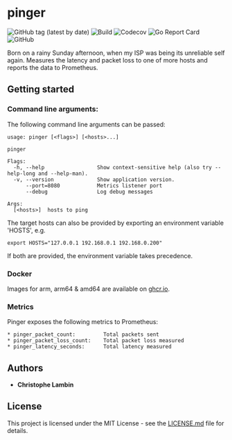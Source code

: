 # pinger
![GitHub tag (latest by date)](https://img.shields.io/github/v/tag/clambin/pinger?color=green&label=Release&style=plastic)
![Build](https://github.com/clambin/pinger/workflows/Build/badge.svg)
![Codecov](https://img.shields.io/codecov/c/gh/clambin/pinger?style=plastic)
![Go Report Card](https://goreportcard.com/badge/github.com/clambin/pinger)
![GitHub](https://img.shields.io/github/license/clambin/pinger?style=plastic)

Born on a rainy Sunday afternoon, when my ISP was being its unreliable self again.  Measures the latency and packet loss to one of more hosts and reports the data to Prometheus.

## Getting started

### Command line arguments:

The following command line arguments can be passed:

```
usage: pinger [<flags>] [<hosts>...]

pinger

Flags:
  -h, --help                 Show context-sensitive help (also try --help-long and --help-man).
  -v, --version              Show application version.
      --port=8080            Metrics listener port
      --debug                Log debug messages

Args:
  [<hosts>]  hosts to ping

```

The target hosts can also be provided by exporting an environment variable 'HOSTS', e.g.

```
export HOSTS="127.0.0.1 192.168.0.1 192.168.0.200"
```

If both are provided, the environment variable takes precedence.

### Docker

Images for arm, arm64 & amd64 are available on [ghcr.io](https://ghcr.io/clambin/pinger).

### Metrics

Pinger exposes the following metrics to Prometheus:

```
* pinger_packet_count:         Total packets sent
* pinger_packet_loss_count:    Total packet loss measured 
* pinger_latency_seconds:      Total latency measured
```

## Authors

* **Christophe Lambin**

## License

This project is licensed under the MIT License - see the [LICENSE.md](LICENSE.md) file for details.
